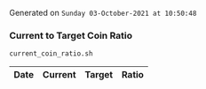 Generated on `Sunday 03-October-2021 at 10:50:48`

### Current to Target Coin Ratio
`current_coin_ratio.sh`

Date|Current|Target|Ratio
---|---|---|---
